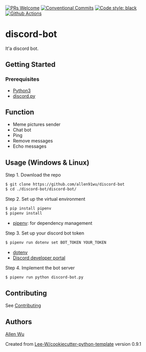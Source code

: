 [![PRs Welcome](https://img.shields.io/badge/PRs-welcome-brightgreen.svg?style=flat-square)](http://makeapullrequest.com)
[![Conventional Commits](https://img.shields.io/badge/Conventional%20Commits-1.0.0-yellow.svg?style=flat-square)](https://conventionalcommits.org)
[![Code style: black](https://img.shields.io/badge/code%20style-black-000000.svg)](https://github.com/psf/black)
[![Github Actions](https://github.com/allen91wu/discord-bot/actions/workflows/python-check.yaml/badge.svg)](https://github.com/allen91wu/discord-bot/wayback-machine-saver/actions/workflows/python-check.yaml)


# discord-bot

It'a discord bot.

## Getting Started

### Prerequisites
- [Python3](https://www.python.org/downloads/)
- [discord.py](https://github.com/Rapptz/discord.py)

## Function
- Meme pictures sender
- Chat bot
- Ping
- Remove messages
- Echo messages

## Usage (Windows & Linux)
Step 1. Download the repo
```sh
$ git clone https://github.com/allen91wu/discord-bot
$ cd ./discord-bot/discord-bot/
```

Step 2. Set up the virtual environment

```sh
$ pip install pipenv
$ pipenv install
```
- [pipenv](https://github.com/pypa/pipenv): for dependency management

Step 3. Set up your discord bot token

```sh
$ pipenv run dotenv set BOT_TOKEN YOUR_TOKEN
```

- [dotenv](https://github.com/theskumar/python-dotenv)
- [Discord developer portal](https://discord.com/developers/applications)

Step 4. Implement the bot server
```sh
$ pipenv run python discord-bot.py
```


## Contributing
See [Contributing](contributing.md)

## Authors
[Allen Wu](https://github.com/allen91wu)


Created from [Lee-W/cookiecutter-python-template](https://github.com/Lee-W/cookiecutter-python-template/tree/0.9.1) version 0.9.1
